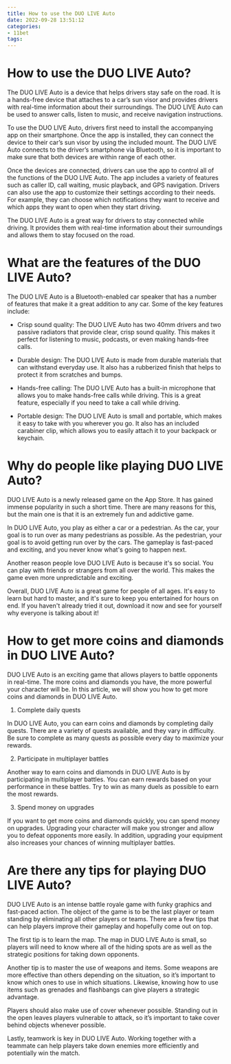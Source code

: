 ```yaml
---
title: How to use the DUO LIVE Auto
date: 2022-09-28 13:51:12
categories:
- 11bet
tags:
---
```



#  How to use the DUO LIVE Auto?

The DUO LIVE Auto is a device that helps drivers stay safe on the road. It is a hands-free device that attaches to a car’s sun visor and provides drivers with real-time information about their surroundings. The DUO LIVE Auto can be used to answer calls, listen to music, and receive navigation instructions.

To use the DUO LIVE Auto, drivers first need to install the accompanying app on their smartphone. Once the app is installed, they can connect the device to their car’s sun visor by using the included mount. The DUO LIVE Auto connects to the driver’s smartphone via Bluetooth, so it is important to make sure that both devices are within range of each other.

Once the devices are connected, drivers can use the app to control all of the functions of the DUO LIVE Auto. The app includes a variety of features such as caller ID, call waiting, music playback, and GPS navigation. Drivers can also use the app to customize their settings according to their needs. For example, they can choose which notifications they want to receive and which apps they want to open when they start driving.

The DUO LIVE Auto is a great way for drivers to stay connected while driving. It provides them with real-time information about their surroundings and allows them to stay focused on the road.

#  What are the features of the DUO LIVE Auto?

The DUO LIVE Auto is a Bluetooth-enabled car speaker that has a number of features that make it a great addition to any car. Some of the key features include:

- Crisp sound quality: The DUO LIVE Auto has two 40mm drivers and two passive radiators that provide clear, crisp sound quality. This makes it perfect for listening to music, podcasts, or even making hands-free calls.

- Durable design: The DUO LIVE Auto is made from durable materials that can withstand everyday use. It also has a rubberized finish that helps to protect it from scratches and bumps.

- Hands-free calling: The DUO LIVE Auto has a built-in microphone that allows you to make hands-free calls while driving. This is a great feature, especially if you need to take a call while driving.

- Portable design: The DUO LIVE Auto is small and portable, which makes it easy to take with you wherever you go. It also has an included carabiner clip, which allows you to easily attach it to your backpack or keychain.

#  Why do people like playing DUO LIVE Auto?

DUO LIVE Auto is a newly released game on the App Store. It has gained immense popularity in such a short time. There are many reasons for this, but the main one is that it is an extremely fun and addictive game.

In DUO LIVE Auto, you play as either a car or a pedestrian. As the car, your goal is to run over as many pedestrians as possible. As the pedestrian, your goal is to avoid getting run over by the cars. The gameplay is fast-paced and exciting, and you never know what's going to happen next.

Another reason people love DUO LIVE Auto is because it's so social. You can play with friends or strangers from all over the world. This makes the game even more unpredictable and exciting.

Overall, DUO LIVE Auto is a great game for people of all ages. It's easy to learn but hard to master, and it's sure to keep you entertained for hours on end. If you haven't already tried it out, download it now and see for yourself why everyone is talking about it!

#  How to get more coins and diamonds in DUO LIVE Auto?

DUO LIVE Auto is an exciting game that allows players to battle opponents in real-time. The more coins and diamonds you have, the more powerful your character will be. In this article, we will show you how to get more coins and diamonds in DUO LIVE Auto.

1. Complete daily quests

In DUO LIVE Auto, you can earn coins and diamonds by completing daily quests. There are a variety of quests available, and they vary in difficulty. Be sure to complete as many quests as possible every day to maximize your rewards.

2. Participate in multiplayer battles

Another way to earn coins and diamonds in DUO LIVE Auto is by participating in multiplayer battles. You can earn rewards based on your performance in these battles. Try to win as many duels as possible to earn the most rewards.

3. Spend money on upgrades

If you want to get more coins and diamonds quickly, you can spend money on upgrades. Upgrading your character will make you stronger and allow you to defeat opponents more easily. In addition, upgrading your equipment also increases your chances of winning multiplayer battles.

#  Are there any tips for playing DUO LIVE Auto?

 DUO LIVE Auto is an intense battle royale game with funky graphics and fast-paced action. The object of the game is to be the last player or team standing by eliminating all other players or teams. There are a few tips that can help players improve their gameplay and hopefully come out on top.

The first tip is to learn the map. The map in DUO LIVE Auto is small, so players will need to know where all of the hiding spots are as well as the strategic positions for taking down opponents.

Another tip is to master the use of weapons and items. Some weapons are more effective than others depending on the situation, so it’s important to know which ones to use in which situations. Likewise, knowing how to use items such as grenades and flashbangs can give players a strategic advantage.

Players should also make use of cover whenever possible. Standing out in the open leaves players vulnerable to attack, so it’s important to take cover behind objects whenever possible.

Lastly, teamwork is key in DUO LIVE Auto. Working together with a teammate can help players take down enemies more efficiently and potentially win the match.